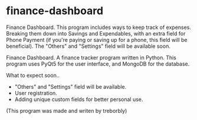 # finance-dashboard
Finance Dashboard. This program includes ways to keep track of expenses. Breaking them down into Savings and Expendables, with an extra field for Phone Payment (if you're paying or saving up for a phone, this field will be beneficial). The "Others" and "Settings" field will be available soon.

Finance Dashboard.
A finance tracker program written in Python. This program uses PyQt5 for the user interface, and MongoDB for the database. 

What to expect soon..
- "Others" and "Settings" field will be available.
- User registration.
- Adding unique custom fields for better personal use.

(This program was made and writen by treborbly)
